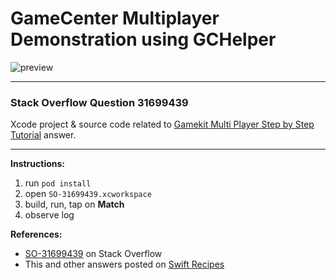 # GameCenter Multiplayer Demonstration using GCHelper

![preview](https://i.stack.imgur.com/L4C8W.png)

---

### Stack Overflow Question 31699439

Xcode project & source code related to [Gamekit Multi Player Step by Step Tutorial](http://stackoverflow.com/a/32260314/218152) answer.

---

**Instructions:**

1. run `pod install`
2. open `SO-31699439.xcworkspace`
3. build, run, tap on **Match**
4. observe log

**References:**

- [SO-31699439](http://stackoverflow.com/questions/31699439/gamecenter-multiplayer-stuck-on-starting-game) on Stack Overflow
- This and other answers posted on [Swift Recipes](http://swiftarchitect.com/recipes/)

